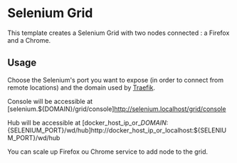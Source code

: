 # Selenium Grid

This template creates a Selenium Grid with two nodes connected : a Firefox and a Chrome.

## Usage

Choose the Selenium's port you want to expose (in order to connect from remote locations) and the domain used by [Traefik](http://traefik.github.io).

Console will be accessible at [selenium.${DOMAIN}/grid/console]http://selenium.localhost/grid/console

Hub will be accessible at [docker_host_ip_or_${DOMAIN}:${SELENIUM_PORT}/wd/hub]http://docker_host_ip_or_localhost:${SELENIUM_PORT}/wd/hub

You can scale up Firefox ou Chrome service to add node to the grid.
